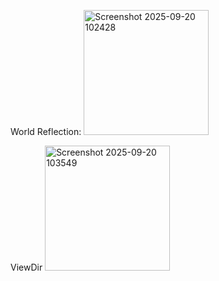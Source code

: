 World Reflection:
<img width="200" height="200" alt="Screenshot 2025-09-20 102428" src="https://github.com/user-attachments/assets/c2f692d9-11cf-42f6-87a1-b010e4064592" />

ViewDir
<img width="200" height="200" alt="Screenshot 2025-09-20 103549" src="https://github.com/user-attachments/assets/5bb7cc61-9750-4656-af7d-93c4cf195a33" />

